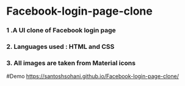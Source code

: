 
# Facebook-login-page-clone

### 1 .A UI clone of Facebook login page 
### 2. Languages used : HTML and CSS 
### 3. All images are taken from Material icons

#Demo
https://santoshsohani.github.io/Facebook-login-page-clone/
